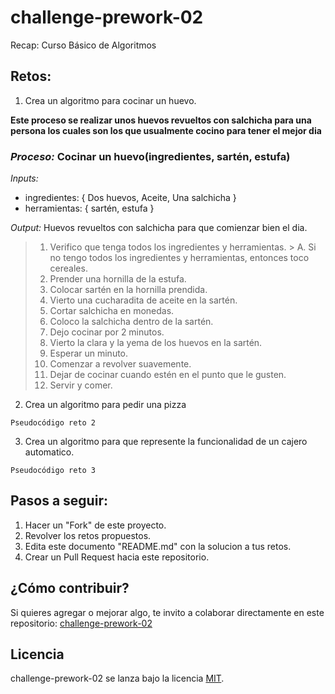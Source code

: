 # challenge-prework-02
Recap: Curso Básico de Algoritmos

## Retos:

1. Crea un algoritmo para cocinar un huevo.

**Este proceso se realizar unos huevos revueltos con salchicha para una persona los cuales son los que usualmente cocino para tener el mejor dia** 

### _Proceso:_ Cocinar un huevo(ingredientes, sartén, estufa)

_Inputs:_ 
* ingredientes: { Dos huevos, Aceite, Una salchicha }
* herramientas: { sartén, estufa }
 
_Output:_ Huevos revueltos con salchicha para que comienzar bien el dia.

> 1. Verifico que tenga todos los ingredientes y herramientas.
	> A.  Si no tengo todos los ingredientes y herramientas, entonces toco cereales.
> 2. Prender una hornilla de la estufa.
> 3. Colocar sartén en la hornilla prendida.
> 4. Vierto una cucharadita de aceite en la sartén.
> 5. Cortar salchicha en monedas.
> 6. Coloco la salchicha dentro de la sartén.
> 7. Dejo cocinar por 2 minutos.
> 8. Vierto la clara y la yema de los huevos en la sartén. 
> 9. Esperar un minuto.
> 10. Comenzar a revolver suavemente.
> 11. Dejar de cocinar cuando estén en el punto que le gusten.
> 12. Servir y comer.

2. Crea un algoritmo para pedir una pizza

```
Pseudocódigo reto 2
```

3. Crea un algoritmo para que represente la funcionalidad de un cajero automatico.

```
Pseudocódigo reto 3
```

## Pasos a seguir:

1. Hacer un "Fork" de este proyecto.
2. Revolver los retos propuestos.
3. Edita este documento "README.md" con la solucion a tus retos.
4. Crear un Pull Request hacia este repositorio.

## ¿Cómo contribuir?

Si quieres agregar o mejorar algo, te invito a colaborar directamente en este repositorio: [challenge-prework-02](https://github.com/platzimaster/challenge-prework-01/)

## Licencia

challenge-prework-02 se lanza bajo la licencia [MIT](https://opensource.org/licenses/MIT).
